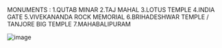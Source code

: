 MONUMENTS :
  1.QUTAB MINAR
  2.TAJ MAHAL
  3.LOTUS TEMPLE
  4.INDIA GATE
  5.VIVEKANANDA ROCK MEMORIAL
  6.BRIHADESHWAR TEMPLE / TANJORE BIG TEMPLE
  7.MAHABALIPURAM
  
![image](https://user-images.githubusercontent.com/72507845/193468570-ca4452ad-5b83-4da0-b19a-fd7eb17b2678.png)
